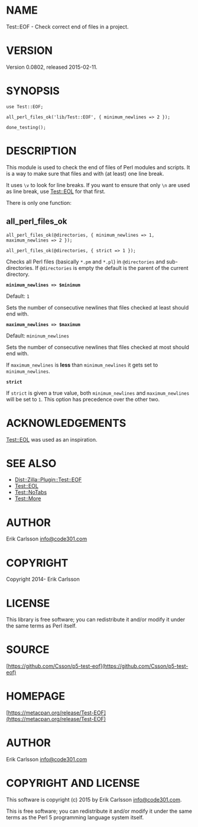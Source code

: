 # NAME

Test::EOF - Check correct end of files in a project.

# VERSION

Version 0.0802, released 2015-02-11.

# SYNOPSIS

    use Test::EOF;

    all_perl_files_ok('lib/Test::EOF', { minimum_newlines => 2 });

    done_testing();

# DESCRIPTION

This module is used to check the end of files of Perl modules and scripts. It is a way to make sure that files and with (at least) one line break.

It uses `\v` to look for line breaks. If you want to ensure that only `\n` are used as line break, use [Test::EOL](https://metacpan.org/pod/Test::EOL) for that first.

There is only one function:

## all\_perl\_files\_ok

    all_perl_files_ok(@directories, { minimum_newlines => 1, maximum_newlines => 2 });

    all_perl_files_ok(@directories, { strict => 1 });

Checks all Perl files (basically `*.pm` and `*.pl`) in `@directories` and sub-directories. If `@directories` is empty the default is the parent of the current directory.

**`minimum_newlines => $minimum`**

Default: `1`

Sets the number of consecutive newlines that files checked at least should end with.

**`maximum_newlines => $maximum`**

Default: `mininum_newlines`

Sets the number of consecutive newlines that files checked at most should end with.

If `maximum_newlines` is **less** than `minimum_newlines` it gets set to `minimum_newlines`.

**`strict`**

If `strict` is given a true value, both `minimum_newlines` and `maximum_newlines` will be set to `1`. This option has precedence over the other two.

# ACKNOWLEDGEMENTS

[Test::EOL](https://metacpan.org/pod/Test::EOL) was used as an inspiration.

# SEE ALSO

- [Dist::Zilla::Plugin::Test::EOF](https://metacpan.org/pod/Dist::Zilla::Plugin::Test::EOF)
- [Test::EOL](https://metacpan.org/pod/Test::EOL)
- [Test::NoTabs](https://metacpan.org/pod/Test::NoTabs)
- [Test::More](https://metacpan.org/pod/Test::More)

# AUTHOR

Erik Carlsson <info@code301.com>

# COPYRIGHT

Copyright 2014- Erik Carlsson

# LICENSE

This library is free software; you can redistribute it and/or modify
it under the same terms as Perl itself.

# SOURCE

[https://github.com/Csson/p5-test-eof](https://github.com/Csson/p5-test-eof)

# HOMEPAGE

[https://metacpan.org/release/Test-EOF](https://metacpan.org/release/Test-EOF)

# AUTHOR

Erik Carlsson <info@code301.com>

# COPYRIGHT AND LICENSE

This software is copyright (c) 2015 by Erik Carlsson <info@code301.com>.

This is free software; you can redistribute it and/or modify it under
the same terms as the Perl 5 programming language system itself.
